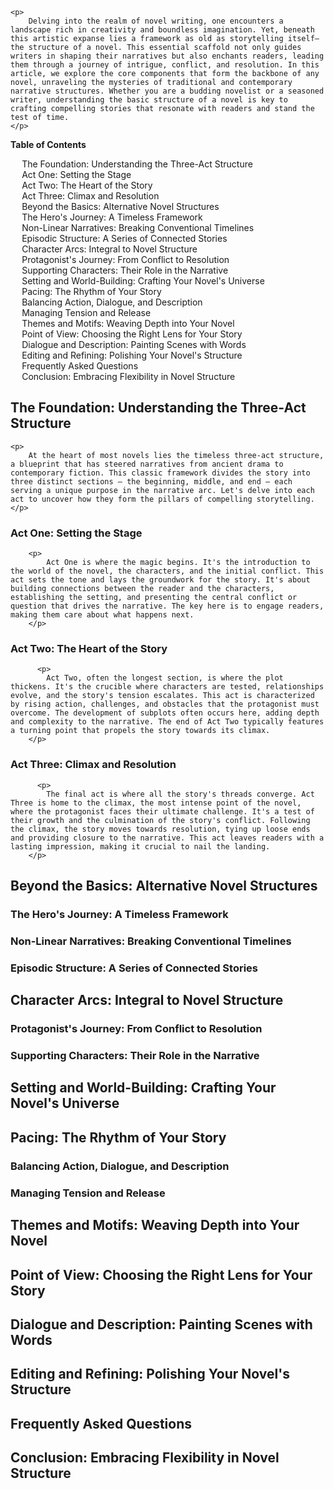 <div data-spy="scroll" data-target="#toc" data-offset="0">

    <p>
        Delving into the realm of novel writing, one encounters a landscape rich in creativity and boundless imagination. Yet, beneath this artistic expanse lies a framework as old as storytelling itself—the structure of a novel. This essential scaffold not only guides writers in shaping their narratives but also enchants readers, leading them through a journey of intrigue, conflict, and resolution. In this article, we explore the core components that form the backbone of any novel, unraveling the mysteries of traditional and contemporary narrative structures. Whether you are a budding novelist or a seasoned writer, understanding the basic structure of a novel is key to crafting compelling stories that resonate with readers and stand the test of time.
    </p>

<div class="toc card bg-light" id="toc">
 <p class="card-header"><strong>Table of Contents</strong></p>
  <div class="card-body">
    <ul>
      <li><a href="#the-foundation">The Foundation: Understanding the Three-Act Structure</a></li>
      <li class="child-link"><a href="#act-one">Act One: Setting the Stage</a></li>
      <li class="child-link"><a href="#act-two">Act Two: The Heart of the Story</a></li>
      <li class="child-link"><a href="#act-three">Act Three: Climax and Resolution</a></li>
      <li><a href="#beyond-the-basics">Beyond the Basics: Alternative Novel Structures</a></li>
      <li class="child-link"><a href="#heros-journey">The Hero's Journey: A Timeless Framework</a></li>
      <li class="child-link"><a href="#non-linear">Non-Linear Narratives: Breaking Conventional Timelines</a></li>
      <li class="child-link"><a href="#episodic-structure">Episodic Structure: A Series of Connected Stories</a></li>
      <li><a href="#character-arcs">Character Arcs: Integral to Novel Structure</a></li>
      <li class="child-link"><a href="#protagonist-journey">Protagonist's Journey: From Conflict to Resolution</a></li>
      <li class="child-link"><a href="#supporting-characters">Supporting Characters: Their Role in the Narrative</a></li>
      <li><a href="#setting-world-building">Setting and World-Building: Crafting Your Novel's Universe</a></li>
      <li><a href="#pacing">Pacing: The Rhythm of Your Story</a></li>
      <li class="child-link"><a href="#balancing-elements">Balancing Action, Dialogue, and Description</a></li>
      <li class="child-link"><a href="#tension-release">Managing Tension and Release</a></li>
      <li><a href="#themes-motifs">Themes and Motifs: Weaving Depth into Your Novel</a></li>
      <li><a href="#point-of-view">Point of View: Choosing the Right Lens for Your Story</a></li>
      <li><a href="#dialogue-description">Dialogue and Description: Painting Scenes with Words</a></li>
      <li><a href="#editing-refining">Editing and Refining: Polishing Your Novel's Structure</a></li>
      <li><a href="#faq">Frequently Asked Questions</a></li>
      <li><a href="#conclusion">Conclusion: Embracing Flexibility in Novel Structure</a></li>
    </ul>
  </div>
</div>

<h2 id="the-foundation">The Foundation: Understanding the Three-Act Structure</h2>

    <p>
        At the heart of most novels lies the timeless three-act structure, a blueprint that has steered narratives from ancient drama to contemporary fiction. This classic framework divides the story into three distinct sections – the beginning, middle, and end – each serving a unique purpose in the narrative arc. Let's delve into each act to uncover how they form the pillars of compelling storytelling.
    </p>

  <h3 id="act-one">Act One: Setting the Stage</h3>

        <p>
            Act One is where the magic begins. It's the introduction to the world of the novel, the characters, and the initial conflict. This act sets the tone and lays the groundwork for the story. It's about building connections between the reader and the characters, establishing the setting, and presenting the central conflict or question that drives the narrative. The key here is to engage readers, making them care about what happens next.
        </p>

  <h3 id="act-two">Act Two: The Heart of the Story</h3>

          <p>
            Act Two, often the longest section, is where the plot thickens. It's the crucible where characters are tested, relationships evolve, and the story's tension escalates. This act is characterized by rising action, challenges, and obstacles that the protagonist must overcome. The development of subplots often occurs here, adding depth and complexity to the narrative. The end of Act Two typically features a turning point that propels the story towards its climax.
        </p>

  <h3 id="act-three">Act Three: Climax and Resolution</h3>

          <p>
            The final act is where all the story's threads converge. Act Three is home to the climax, the most intense point of the novel, where the protagonist faces their ultimate challenge. It's a test of their growth and the culmination of the story's conflict. Following the climax, the story moves towards resolution, tying up loose ends and providing closure to the narrative. This act leaves readers with a lasting impression, making it crucial to nail the landing.
        </p>

<h2 id="beyond-the-basics">Beyond the Basics: Alternative Novel Structures</h2>
  <h3 id="heros-journey">The Hero's Journey: A Timeless Framework</h3>
  <h3 id="non-linear">Non-Linear Narratives: Breaking Conventional Timelines</h3>
  <h3 id="episodic-structure">Episodic Structure: A Series of Connected Stories</h3>

<h2 id="character-arcs">Character Arcs: Integral to Novel Structure</h2>
  <h3 id="protagonist-journey">Protagonist's Journey: From Conflict to Resolution</h3>
  <h3 id="supporting-characters">Supporting Characters: Their Role in the Narrative</h3>

<h2 id="setting-world-building">Setting and World-Building: Crafting Your Novel's Universe</h2>

<h2 id="pacing">Pacing: The Rhythm of Your Story</h2>
  <h3 id="balancing-elements">Balancing Action, Dialogue, and Description</h3>
  <h3 id="tension-release">Managing Tension and Release</h3>

<h2 id="themes-motifs">Themes and Motifs: Weaving Depth into Your Novel</h2>

<h2 id="point-of-view">Point of View: Choosing the Right Lens for Your Story</h2>

<h2 id="dialogue-description">Dialogue and Description: Painting Scenes with Words</h2>

<h2 id="editing-refining">Editing and Refining: Polishing Your Novel's Structure</h2>

<h2 id="faq">Frequently Asked Questions</h2>

<h2 id="conclusion">Conclusion: Embracing Flexibility in Novel Structure</h2>



</div>